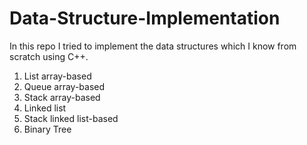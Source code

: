 # Data-Structure-Implementation
In this repo I tried to implement the data structures which I know from scratch using C++.
1. List array-based 
2. Queue array-based
3. Stack array-based
4. Linked list
5. Stack linked list-based
6. Binary Tree
